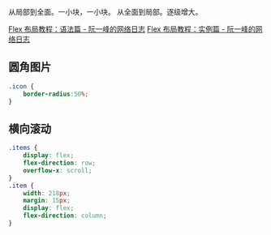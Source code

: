 
从局部到全面。一小块，一小块。
从全面到局部。逐级增大。

[Flex 布局教程：语法篇 - 阮一峰的网络日志](http://www.ruanyifeng.com/blog/2015/07/flex-grammar.html)
[Flex 布局教程：实例篇 - 阮一峰的网络日志](http://www.ruanyifeng.com/blog/2015/07/flex-examples.html)

## 圆角图片
```css
.icon {
    border-radius:50%;
}
```

## 横向滚动
```css
.items {
    display: flex;
    flex-direction: row;
    overflow-x: scroll;
}
.item {
    width: 218px;
    margin: 15px;
    display: flex;
    flex-direction: column;
}
```